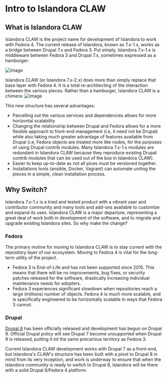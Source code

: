# Intro to Islandora CLAW

## What is Islandora CLAW
Islandora CLAW is the project name for development of Islandora to work with Fedora 4. The current release of Islandora, known as 7.x-1.x, works as a bridge between Drupal 7.x and Fedora 3. Put simply, Islandora 7.x-1.x is middleware between Fedora 3 and Drupal 7.x, sometimes expressed as a hamburger:

![image](https://cloud.githubusercontent.com/assets/2371345/15516210/2ac2c2ec-21c8-11e6-8d34-ce6199d169a3.png)

Islandora CLAW (or Islandora 7.x-2.x) does more than simply replace that base layer with Fedora 4. It is a total re-architecting of the interaction between the various pieces. Rather than a hamburger, Islandora CLAW is a chimera:
![image](https://cloud.githubusercontent.com/assets/2371345/15516273/76704a5c-21c8-11e6-9ca0-8c188313dbd1.png)

This new structure has several advantages:

* Parcelling out the various services and dependencies allows for more horizontal scalability
* Changing the relationship between Drupal and Fedora allows for a more flexible approach to front-end management (i.e, it need not be Drupal) while also taking much greater advantage of features available from Drupal (i.e, Fedora objects are treated more like nodes, for the purposes of using Drupal contrib modules. Many Islandora 7.x-1.x modules are redundant in Islandora CLAW because they reproduce existing Drupal contrib modules that can be used out of the box in Islandora CLAW).
* Easier to keep up-to-date as not all pices must be versioned together.
* Installations tools (ansible, Docker, Vagrant) can automate uniting the pieces in a simple, clean installation process.

## Why Switch?

Islandora 7.x-1.x is a tried and tested product with a vibrant user and contributor community and many tools and add-ons available to customize and expand its uses. Islandora CLAW is a major departure, representing a great deal of work both in development of the software, and to migrate and upgrade existing Islandora sites. So why make the change?

### Fedora
The primary motive for moving to Islandora CLAW is to stay current with the repository layer of our ecosystem. Moving to Fedora 4 is vital for the long-term utility of the project.

* Fedora 3 is End-of-Life and has not been supported since 2015. This means that there will be no improvements, bug fixes, or security patches released for the software, drastically increasing individual maintenance needs for adopters. 
* Fedora 3 experiences significant slowdown when repositories reach a large (millions) number of objects. Fedora 4 is much more scalable, and is specifically engineered to be horizontally scalable in ways that Fedora 3 cannot.

### Drupal
[Drupal 8](https://www.drupal.org/8) has been officially released and development has begun on Drupal 9. Official Drupal policy will see Drupal 7 become unsupported when Drupal 9 is released, putting it int the same precarious territory as Fedora 3. 

Current Islandora CLAW development works with Drupal 7 as a front-end, but Islandora's CLAW's structure has been built with a pivot to Drupal 8 in mind from its very inception, and work is underway to ensure that when the Islandora community is ready to switch to Drupal 8, Islandora will be there with a solid Drupal 8/Fedora 4 platform. 
